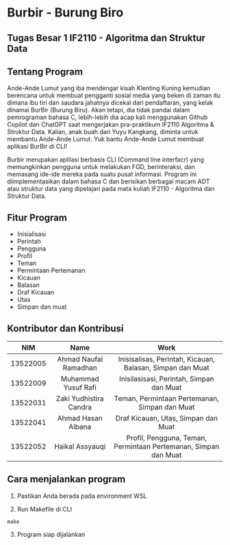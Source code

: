 # Burbir - Burung Biro
## Tugas Besar 1 IF2110 - Algoritma dan Struktur Data

## Tentang Program
Ande-Ande Lumut yang iba mendengar kisah Klenting Kuning kemudian berencana untuk membuat pengganti sosial media yang beken di zaman itu dimana ibu tiri dan saudara jahatnya dicekal dari pendaftaran, yang kelak dinamai BurBir (Burung Biru). Akan tetapi, dia tidak pandai dalam pemrograman bahasa C, lebih-lebih dia acap kali menggunakan Github Copilot dan ChatGPT saat mengerjakan pra-praktikum IF2110 Algoritma & Struktur Data. Kalian, anak buah dari Yuyu Kangkang, diminta untuk membantu Ande-Ande Lumut. Yuk bantu Ande-Ande Lumut membuat aplikasi BurBir di CLI!

Burbir merupakan aplilasi berbasis CLI (Command line interfacr) yang memungkinkan pengguna untuk melakukan FGD, berinteraksi, dan memasang ide-ide mereka pada suatu pusat informasi. Program ini diimplementasikan dalam bahasa C dan berisikan berbagai macam ADT atau struktur data yang dipelajari pada mata kuliah IF2110 - Algoritma dan Struktur Data.

## Fitur Program
- Inisialisasi
- Perintah
- Pengguna
- Profil
- Teman
- Permintaan Pertemanan
- Kicauan
- Balasan
- Draf Kicauan
- Utas
- Simpan dan muat

## Kontributor dan Kontribusi
| NIM | Name | Work |
| :---: | :---: | :---: |
| 13522005 | Ahmad Naufal Ramadhan | Inisisalisas, Perintah, Kicauan, Balasan, Simpan dan Muat |
| 13522009 | Muhammad Yusuf Rafi | Inisilasisasi, Perintah, Simpan dan Muat |
| 13522031 | Zaki Yudhistira Candra | Teman, Permintaan Pertemanan, Simpan dan Muat |
| 13522041 | Ahmad Hasan Albana | Draf Kicauan, Utas, Simpan dan Muat |
| 13522052 | Haikal Assyauqi | Profil, Pengguna, Teman, Permintaan Pertemanan, Simpan dan Muat |

## Cara menjalankan program
1. Pastikan Anda berada pada environment WSL

2. Run Makefile di CLI

`make`

3. Program siap dijalankan

